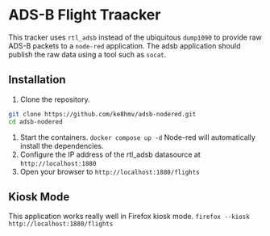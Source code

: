# ADS-B Flight Traacker

This tracker uses `rtl_adsb` instead of the ubiquitous `dump1090` to provide raw ADS-B packets to 
a `node-red` application. The adsb application should publish the raw data using a tool such as `socat`.

## Installation

1. Clone the repository. 
```bash
git clone https://github.com/ke8hmv/adsb-nodered.git
cd adsb-nodered
```
1. Start the containers. `docker compose up -d` Node-red will automatically install the dependencies.
1. Configure the IP address of the rtl_adsb datasource at `http://localhost:1880`
1. Open your browser to `http://localhost:1880/flights`

## Kiosk Mode

This application works really well in Firefox kiosk mode. `firefox --kiosk http://localhost:1880/flights`
